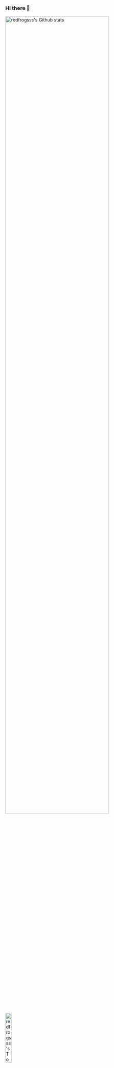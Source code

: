 ### Hi there 👋

<!-- [![redfrogsss's GitHub stats](https://github-readme-stats.vercel.app/api?username=redfrogsss&show_icons=true)](https://github.com/anuraghazra/github-readme-stats) -->
<!-- [![Top Langs](https://github-readme-stats.vercel.app/api/top-langs/?username=redfrogsss)](https://github.com/anuraghazra/github-readme-stats) -->

<img src="https://github-readme-stats.vercel.app/api?username=redfrogsss&show_icons=true" alt="redfrogsss's Github stats" height="80%"></img>
<img src="https://github-readme-stats.vercel.app/api/top-langs/?username=redfrogsss" alt="redfrogsss's Top language" height="20%"></img>
